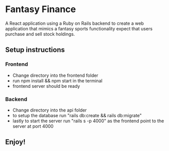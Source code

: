 # Fantasy Finance

A React application using a Ruby on Rails backend to create a web application that mimics a fantasy sports functionality expect that users purchase and sell stock holdings.

## Setup instructions

### Frontend
* Change directory into the frontend folder
* run npm install && npm start in the terminal
* frontend server should be ready


### Backend
* Change directory into the api folder
* to setup the database run "rails db:create && rails db:migrate"
* lastly to start the server run "rails s -p 4000" as the frontend point to the server at port 4000

## Enjoy!
